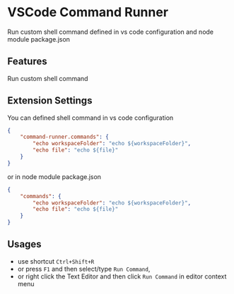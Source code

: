 # VSCode Command Runner

Run custom shell command defined in vs code configuration and node module package.json

## Features

Run custom shell command

## Extension Settings

You can defined shell command in vs code configuration

```json
{
    "command-runner.commands": {
        "echo workspaceFolder": "echo ${workspaceFolder}",
        "echo file": "echo ${file}"
    }
}
```

or in node module package.json

```json
{
    "commands": {
        "echo workspaceFolder": "echo ${workspaceFolder}",
        "echo file": "echo ${file}"
    }
}
```

## Usages

* use shortcut `Ctrl+Shift+R`
* or press `F1` and then select/type `Run Command`,
* or right click the Text Editor and then click `Run Command` in editor context menu
